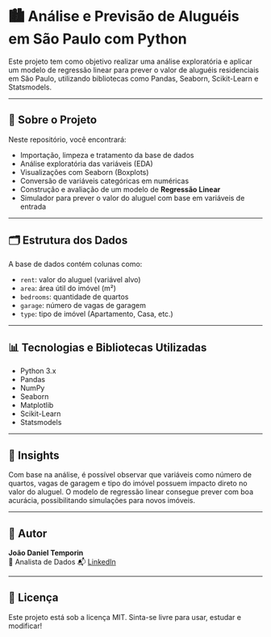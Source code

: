 # 🏙️ Análise e Previsão de Aluguéis em São Paulo com Python

Este projeto tem como objetivo realizar uma análise exploratória e aplicar um modelo de regressão linear para prever o valor de aluguéis residenciais em São Paulo, utilizando bibliotecas como Pandas, Seaborn, Scikit-Learn e Statsmodels.

---

## 📌 Sobre o Projeto

Neste repositório, você encontrará:

- Importação, limpeza e tratamento da base de dados  
- Análise exploratória das variáveis (EDA)  
- Visualizações com Seaborn (Boxplots)  
- Conversão de variáveis categóricas em numéricas  
- Construção e avaliação de um modelo de **Regressão Linear**  
- Simulador para prever o valor do aluguel com base em variáveis de entrada

---

## 🗂️ Estrutura dos Dados

A base de dados contém colunas como:

- `rent`: valor do aluguel (variável alvo)  
- `area`: área útil do imóvel (m²)  
- `bedrooms`: quantidade de quartos  
- `garage`: número de vagas de garagem  
- `type`: tipo de imóvel (Apartamento, Casa, etc.)

---

## 📊 Tecnologias e Bibliotecas Utilizadas

- Python 3.x  
- Pandas  
- NumPy  
- Seaborn  
- Matplotlib  
- Scikit-Learn  
- Statsmodels  

---

## 🧠 Insights

Com base na análise, é possível observar que variáveis como número de quartos, vagas de garagem e tipo do imóvel possuem impacto direto no valor do aluguel. O modelo de regressão linear consegue prever com boa acurácia, possibilitando simulações para novos imóveis.

---

## 👤 Autor

**João Daniel Temporin**  
📍 Analista de Dados
📬 [LinkedIn](https://www.linkedin.com/in/joao-temporin/)

---

## 📝 Licença

Este projeto está sob a licença MIT. Sinta-se livre para usar, estudar e modificar!
